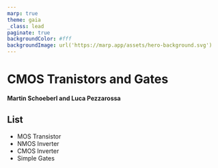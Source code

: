 ```yaml
---
marp: true
theme: gaia
_class: lead
paginate: true
backgroundColor: #fff
backgroundImage: url('https://marp.app/assets/hero-background.svg')
---
```


<!-- headingDivider: 3 -->

# **CMOS Tranistors and Gates**

**Martin Schoeberl and Luca Pezzarossa**


## List

 * MOS Transistor
 * NMOS Inverter
 * CMOS Inverter
 * Simple Gates


